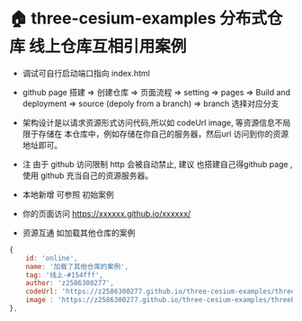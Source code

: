 # 🏠 three-cesium-examples 分布式仓库 线上仓库互相引用案例

- 调试可自行启动端口指向 index.html

- github page 搭建  => 创建仓库 => 页面流程 => setting => pages => Build and deployment => source (depoly from a branch) => branch 选择对应分支

- 架构设计是以请求资源形式访问代码,所以如 codeUrl image, 等资源信息不局限于存储在 本仓库中，例如存储在你自己的服务器，然后url 访问到你的资源地址即可。

- 注 由于 github 访问限制 http 会被自动禁止, 建议 也搭建自己得github page ,使用 github 充当自己的资源服务器。

- 本地新增 可参照 初始案例

- 你的页面访问 https://xxxxxx.github.io/xxxxxx/

- 资源互通 如加载其他仓库的案例

```js 
{
    id: 'online',
    name: '加载了其他仓库的案例',
    tag: '线上-#154fff',
    author: 'z2586300277',
    codeUrl: 'https://z2586300277.github.io/three-cesium-examples/threeExamples/shader/chinaFlag.js',
    image : 'https://z2586300277.github.io/three-cesium-examples/threeExamples/shader/chinaFlag.jpg'
},
```
